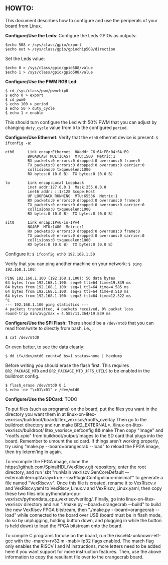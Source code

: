 ## HOWTO:
This document describes how to configure and use the periperals of your board from Linux.

**Configure/Use the Leds**:
Configure the Leds GPIOs as outputs:
````
$echo 508 > /sys/class/gpio/export
$echo out > /sys/class/gpio/gpiochip508/direction
````
Set the Leds value:
````
$echo 0 > /sys/class/gpio/gpio508/value
$echo 1 > /sys/class/gpio/gpio508/value
````

**Configure/Use the PWM RGB Led**:
````
$ cd /sys/class/pwm/pwmchip0
$ echo 0 > export
$ cd pwm0
$ echo 100 > period
$ echo 50 > duty_cycle
$ echo 1 > enable
````

This should turn configure the Led with 50% PWM that you can adjust by changing `duty_cycle` value from `0` to the configured `period`.

**Configure/Use Ethernet**:
Verify that the `eth0` ethernet device is present:
`$ ifconfig -a`:
````
eth0      Link encap:Ethernet  HWaddr C6:6A:FB:04:6A:B9
          BROADCAST MULTICAST  MTU:1500  Metric:1
          RX packets:0 errors:0 dropped:0 overruns:0 frame:0
          TX packets:0 errors:0 dropped:0 overruns:0 carrier:0
          collisions:0 txqueuelen:1000
          RX bytes:0 (0.0 B)  TX bytes:0 (0.0 B)

lo        Link encap:Local Loopback
          inet addr:127.0.0.1  Mask:255.0.0.0
          inet6 addr: ::1/128 Scope:Host
          UP LOOPBACK RUNNING  MTU:65536  Metric:1
          RX packets:0 errors:0 dropped:0 overruns:0 frame:0
          TX packets:0 errors:0 dropped:0 overruns:0 carrier:0
          collisions:0 txqueuelen:1000
          RX bytes:0 (0.0 B)  TX bytes:0 (0.0 B)

sit0      Link encap:IPv6-in-IPv4
          NOARP  MTU:1480  Metric:1
          RX packets:0 errors:0 dropped:0 overruns:0 frame:0
          TX packets:0 errors:0 dropped:0 overruns:0 carrier:0
          collisions:0 txqueuelen:1000
          RX bytes:0 (0.0 B)  TX bytes:0 (0.0 B)
````
Configure it:
`$ ifconfig eth0 192.168.1.50`

Verify that you can ping another machine on your network:
`$ ping 192.168.1.100`:
````
PING 192.168.1.100 (192.168.1.100): 56 data bytes
64 bytes from 192.168.1.100: seq=0 ttl=64 time=19.839 ms
64 bytes from 192.168.1.100: seq=1 ttl=64 time=4.585 ms
64 bytes from 192.168.1.100: seq=2 ttl=64 time=8.510 ms
64 bytes from 192.168.1.100: seq=3 ttl=64 time=12.522 ms
^C
--- 192.168.1.100 ping statistics ---
4 packets transmitted, 4 packets received, 0% packet loss
round-trip min/avg/max = 4.585/11.364/19.839 ms
````

**Configure/Use the SPI Flash:**
There should be a `/dev/mtd0` that you can read from/write to directly from bash, i.e.,:
```
$ cat /dev/mtd0
```
Or even better, to see the data clearly:

```
$ dd if=/dev/mtd0 count=6 bs=1 status=none | hexdump
```

Before writing you should erase the flash first. This requires `BR2_PACKAGE_MTD` and `BR2_PACKAGE_MTD_JFFS_UTILS` to be enabled in the buildroot config.

```
$ flash_erase /dev/mtd0 0 1
$ echo -ne "\x01\x01" > /dev/mtd0
```

**Configure/Use the SDCard:**
TODO

To put files (such as programs) on the board, put the files you want in the directory you want them in at
linux-on-litex-vexriscv/buildroot/board/litex_vexriscv/rootfs_overlay
Then go to the buildroot directory and run
make BR2_EXTERNAL=../linux-on-litex-vexriscv/buildroot/ litex_vexriscv_defconfig && make
Then copy "Image" and "rootfs.cpio" from buildroot/output/images to the SD card that plugs into the  board. Remember to umount the sd card. If things aren't working properly, try using "make.py --board=orangecrab --load" to reload the FPGA image, then try lxterm'ing in again.

To recompile the FPGA image, clone the https://github.com/SpinalHDL/VexRiscv.git repository, enter the root directory, and run 'sbt "runMain vexriscv.GenCoreDefault --externalInterruptArray=true --csrPluginConfig=linux-minimal"' to generate a file named "VexRiscv.v". Once this file is created, rename it to VexRiscv.v and VexRiscv.yaml to VexRiscv_Linux.v and VexRiscv_Linux.yaml, then copy these two files into pythondata-cpu-vexriscv/pythondata_cpu_vexriscv/verilog/.
Finally, go into linux-on-litex-vexriscv directory and run "./make.py --board=orangecrab --build" to build the new VexRiscv FPGA bitstream, then "./make.py --board=orangecrab --load" while connected to the board over USB (board must be in flash mode, do so by unplugging, holding button down, and plugging in while the button is held down) to load the FPGA bitstream onto the board.

To compile C programs for use on the board, run the riscv64-unknown-elf-gcc with the -march=rv32im -mabi=ilp32 flags enabled. The march flag only enables the RISCV I and M instructions, more letters need to be added here if you want support for more instruction features. Then, use the above information to copy the resultant file over to the orangecrab board.
